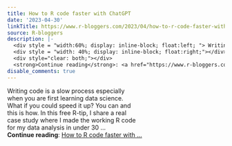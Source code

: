 ```yaml
---
title: How to R code faster with ChatGPT
date: '2023-04-30'
linkTitle: https://www.r-bloggers.com/2023/04/how-to-r-code-faster-with-chatgpt/
source: R-bloggers
description: |-
  <div style = "width:60%; display: inline-block; float:left; "> Writing code is a slow process especially when you are first learning data science. What if you could speed it up? You can and this is how. In this free R-tip, I share a real case study where I made the working R code for my data analysis in under 30 ...</div>
  <div style = "width: 40%; display: inline-block; float:right;"></div>
  <div style="clear: both;"></div>
  <strong>Continue reading</strong>: <a href="https://www.r-bloggers.com/2023/04/how-to-r-code-faster-with-chatgpt/">How to R code faster with ...
disable_comments: true
---
```

<div style = "width:60%; display: inline-block; float:left; "> Writing code is a slow process especially when you are first learning data science. What if you could speed it up? You can and this is how. In this free R-tip, I share a real case study where I made the working R code for my data analysis in under 30 ...</div>
<div style = "width: 40%; display: inline-block; float:right;"></div>
<div style="clear: both;"></div>
<strong>Continue reading</strong>: <a href="https://www.r-bloggers.com/2023/04/how-to-r-code-faster-with-chatgpt/">How to R code faster with ...